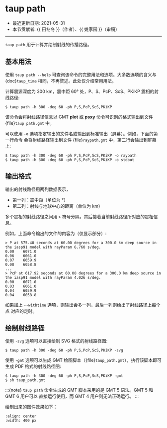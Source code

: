 # taup path

- 最近更新日期: 2021-05-31
- 本节贡献者: {{ 田冬冬 }}（作者）、{{ 姚家园 }}（审稿）

---

`taup path` 用于计算并绘制射线的传播路径。

## 基本用法

使用 `taup path --help` 可查询该命令的完整用法和选项。大多数选项的含义与
{doc}`taup_time` 相同，不再赘述。此处仅介绍常用用法。

计算震源深度为 300 km，震中距 60° 处，P、S、PcP、ScS、PKiKP 震相的射线路径:

```
$ taup path -h 300 -deg 60 -ph P,S,PcP,ScS,PKiKP
```

该命令会将射线路径信息以 GMT **plot** 或 **psxy** 命令可识别的格式输出到文件
{file}`taup path.gmt` 中。

可以使用 `-o` 选项指定输出的文件名或输出到标准输出（屏幕）。例如，下面的第一行命令
会将射线路径输出到文件 {file}`raypath.gmt` 中，第二行会输出到屏幕上:

```
$ taup path -h 300 -deg 60 -ph P,S,PcP,ScS,PKiKP -o raypath
$ taup path -h 300 -deg 60 -ph P,S,PcP,ScS,PKiKP -o stdout
```

## 输出格式

输出的射线路径用两列数据表示，

- 第一列：震中距（单位为 °）
- 第二列：射线与地球中心的距离（单位为 km）

多个震相的射线路径之间用 `>` 符号分隔，其后接着当前射线路径所对应的震相信息。

例如，上面命令输出的文件的内容为（仅显示部分）:

```
> P at 575.40 seconds at 60.00 degrees for a 300.0 km deep source in the iasp91 model with rayParam 6.760 s/deg.
0.00    6071.0
0.06    6061.0
0.07    6059.9
0.08    6058.8
...
> PcP at 617.92 seconds at 60.00 degrees for a 300.0 km deep source in the iasp91 model with rayParam 4.026 s/deg.
0.00    6071.0
0.03    6061.0
0.04    6059.9
0.04    6058.8
```

如果加上 `--withtime` 选项，则输出会多一列，最后一列则给出了射线路径上每个点
对应的走时。

## 绘制射线路径

使用 `-svg` 选项可以直接绘制 SVG 格式的射线路径图:

```
$ taup path -h 300 -deg 60 -ph P,S,PcP,ScS,PKiKP -svg
```

使用 `-gmt` 选项可以生成 GMT 绘图脚本（{file}`taup_path.gmt`），执行该脚本即可生成 PDF 格式的射线路径图:

```
$ taup path -h 300 -deg 60 -ph P,S,PcP,ScS,PKiKP -gmt
$ sh taup_path.gmt
```

:::{note}
`taup path` 命令生成的 GMT 脚本采用的是 GMT 5 语法。GMT 5 和 GMT 6 用户可以
直接运行使用，而 GMT 4 用户则无法正确运行。
:::

绘制出来的图件效果如下：

```{image} taup_path.jpg
:align: center
:width: 400 px
```
